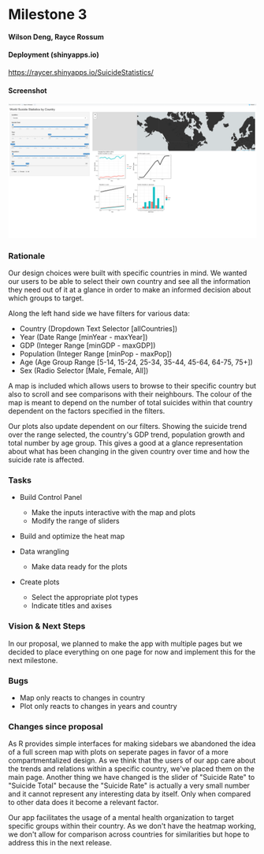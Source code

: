 # Milestone 3
#### Wilson Deng, Rayce Rossum

#### Deployment (shinyapps.io)

https://raycer.shinyapps.io/SuicideStatistics/

#### Screenshot

![](../imgs/Draft_App_Screenshot_1.png)

### Rationale

Our design choices were built with specific countries in mind. We wanted our users to be able to select their own country and see all the information they need out of it at a glance in order to make an informed decision about which groups to target.

Along the left hand side we have filters for various data:
  - Country (Dropdown Text Selector [allCountries])
  - Year (Date Range [minYear - maxYear])
  - GDP (Integer Range [minGDP - maxGDP])
  - Population (Integer Range [minPop - maxPop])
  - Age (Age Group Range [5-14, 15-24, 25-34, 35-44, 45-64, 64-75, 75+])
  - Sex (Radio Selector [Male, Female, All])

A map is included which allows users to browse to their specific country but also to scroll and see comparisons with their neighbours. The colour of the map is meant to depend on the number of total suicides within that country dependent on the factors specified in the filters.

Our plots also update dependent on our filters. Showing the suicide trend over the range selected, the country's GDP trend, population growth and total number by age group. This gives a good at a glance representation about what has been changing in the given country over time and how the suicide rate is affected.

### Tasks

- Build Control Panel
  - Make the inputs interactive with the map and plots
  - Modify the range of sliders

- Build and optimize the heat map

- Data wrangling
  - Make data ready for the plots

- Create plots
  - Select the appropriate plot types
  - Indicate titles and axises

### Vision & Next Steps

In our proposal, we planned to make the app with multiple pages but we decided to place everything on one page for now and implement this for the next milestone.

### Bugs

- Map only reacts to changes in country
- Plot only reacts to changes in years and country

### Changes since proposal

As R provides simple interfaces for making sidebars we abandoned the idea of a full screen map with plots on seperate pages in favor of a more compartmentalized design. As we think that the users of our app care about the trends and relations within a specific country, we've placed them on the main page. Another thing we have changed is the slider of "Suicide Rate" to "Suicide Total" because the "Suicide Rate" is actually a very small number and it cannot represent any interesting data by itself. Only when compared to other data does it become a relevant factor.

Our app facilitates the usage of a mental health organization to target specific groups within their country. As we don't have the heatmap working, we don't allow for comparison across countries for similarities but hope to address this in the next release.
